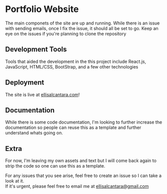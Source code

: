 # Portfolio Website
  
The main componets of the site are up and running. While there is an issue with sending emails, once I fix the issue, it should all be set to go. Keep an eye on the issues if you're planning to clone the repository  

## Development Tools
  
Tools that aided the development in the this project include React.js, JavaScript, HTML/CSS, BootStrap, and a few other technologies 
  
## Deployment
  
The site is live at [ellisalcantara.com](www.ellisalcantara.com)!  
  
## Documentation
  
While there is some code documentation, I'm looking to further increase the documentation so people can reuse this as a template and further understand whats going on.  
  
## Extra
  
For now, I'm leaving my own assets and text but I will come back again to strip the code so one can use this as a template.  

For any issues that you see arise, feel free to create an issue so I can take a look at it.  
If it's urgent, please feel free to email me at ellisalcantara@gmail.com

